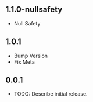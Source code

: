 ## 1.1.0-nullsafety

* Null Safety

## 1.0.1

* Bump Version
* Fix Meta

## 0.0.1

* TODO: Describe initial release.

